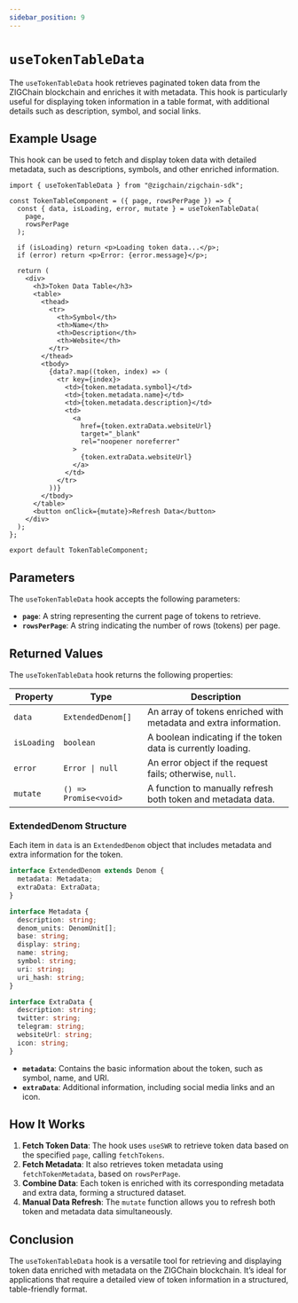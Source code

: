 ```yaml
---
sidebar_position: 9
---
```


# `useTokenTableData`

The `useTokenTableData` hook retrieves paginated token data from the ZIGChain blockchain and enriches it with metadata. This hook is particularly useful for displaying token information in a table format, with additional details such as description, symbol, and social links.

## Example Usage

This hook can be used to fetch and display token data with detailed metadata, such as descriptions, symbols, and other enriched information.

```tsx
import { useTokenTableData } from "@zigchain/zigchain-sdk";

const TokenTableComponent = ({ page, rowsPerPage }) => {
  const { data, isLoading, error, mutate } = useTokenTableData(
    page,
    rowsPerPage
  );

  if (isLoading) return <p>Loading token data...</p>;
  if (error) return <p>Error: {error.message}</p>;

  return (
    <div>
      <h3>Token Data Table</h3>
      <table>
        <thead>
          <tr>
            <th>Symbol</th>
            <th>Name</th>
            <th>Description</th>
            <th>Website</th>
          </tr>
        </thead>
        <tbody>
          {data?.map((token, index) => (
            <tr key={index}>
              <td>{token.metadata.symbol}</td>
              <td>{token.metadata.name}</td>
              <td>{token.metadata.description}</td>
              <td>
                <a
                  href={token.extraData.websiteUrl}
                  target="_blank"
                  rel="noopener noreferrer"
                >
                  {token.extraData.websiteUrl}
                </a>
              </td>
            </tr>
          ))}
        </tbody>
      </table>
      <button onClick={mutate}>Refresh Data</button>
    </div>
  );
};

export default TokenTableComponent;
```

## Parameters

The `useTokenTableData` hook accepts the following parameters:

- **`page`**: A string representing the current page of tokens to retrieve.
- **`rowsPerPage`**: A string indicating the number of rows (tokens) per page.

## Returned Values

The `useTokenTableData` hook returns the following properties:

| Property    | Type                  | Description                                                      |
| ----------- | --------------------- | ---------------------------------------------------------------- |
| `data`      | `ExtendedDenom[]`     | An array of tokens enriched with metadata and extra information. |
| `isLoading` | `boolean`             | A boolean indicating if the token data is currently loading.     |
| `error`     | `Error \| null`       | An error object if the request fails; otherwise, `null`.         |
| `mutate`    | `() => Promise<void>` | A function to manually refresh both token and metadata data.     |

### ExtendedDenom Structure

Each item in `data` is an `ExtendedDenom` object that includes metadata and extra information for the token.

```ts
interface ExtendedDenom extends Denom {
  metadata: Metadata;
  extraData: ExtraData;
}

interface Metadata {
  description: string;
  denom_units: DenomUnit[];
  base: string;
  display: string;
  name: string;
  symbol: string;
  uri: string;
  uri_hash: string;
}

interface ExtraData {
  description: string;
  twitter: string;
  telegram: string;
  websiteUrl: string;
  icon: string;
}
```

- **`metadata`**: Contains the basic information about the token, such as symbol, name, and URI.
- **`extraData`**: Additional information, including social media links and an icon.

## How It Works

1. **Fetch Token Data**: The hook uses `useSWR` to retrieve token data based on the specified `page`, calling `fetchTokens`.
2. **Fetch Metadata**: It also retrieves token metadata using `fetchTokenMetadata`, based on `rowsPerPage`.
3. **Combine Data**: Each token is enriched with its corresponding metadata and extra data, forming a structured dataset.
4. **Manual Data Refresh**: The `mutate` function allows you to refresh both token and metadata data simultaneously.

## Conclusion

The `useTokenTableData` hook is a versatile tool for retrieving and displaying token data enriched with metadata on the ZIGChain blockchain. It’s ideal for applications that require a detailed view of token information in a structured, table-friendly format.
